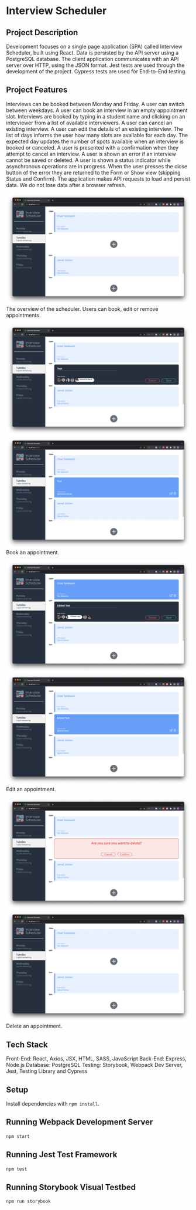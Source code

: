 # Interview Scheduler

## Project Description
Development focuses on a single page application (SPA) called Interview Scheduler, built using React.
Data is persisted by the API server using a PostgreSQL database.
The client application communicates with an API server over HTTP, using the JSON format.
Jest tests are used through the development of the project.
Cypress tests are used for End-to-End testing.

## Project Features
Interviews can be booked between Monday and Friday.
A user can switch between weekdays.
A user can book an interview in an empty appointment slot.
Interviews are booked by typing in a student name and clicking on an interviewer from a list of available interviewers.
A user can cancel an existing interview.
A user can edit the details of an existing interview.
The list of days informs the user how many slots are available for each day.
The expected day updates the number of spots available when an interview is booked or canceled.
A user is presented with a confirmation when they attempt to cancel an interview.
A user is shown an error if an interview cannot be saved or deleted.
A user is shown a status indicator while asynchronous operations are in progress.
When the user presses the close button of the error they are returned to the Form or Show view (skipping Status and Confirm).
The application makes API requests to load and persist data. We do not lose data after a browser refresh.

![Daily view](https://github.com/azhen44/Scheduler/blob/master/documents/Main%20Screen.png?raw=true)
The overview of the scheduler. Users can book, edit or remove appointments.

![Book](https://github.com/azhen44/Scheduler/blob/master/documents/Book.png?raw=true)
![Booked](https://github.com/azhen44/Scheduler/blob/master/documents/afterbooked.png?raw=true)
Book an appointment.

![edit](https://github.com/azhen44/Scheduler/blob/master/documents/edit.png?raw=true)
![edit](https://github.com/azhen44/Scheduler/blob/master/documents/afteredit.png?raw=true)
Edit an appointment.

![remove](https://github.com/azhen44/Scheduler/blob/master/documents/remove.png?raw=true)
![removed](https://github.com/azhen44/Scheduler/blob/master/documents/afterremove.png?raw=true)
Delete an appointment.

## Tech Stack
Front-End: React, Axios, JSX, HTML, SASS, JavaScript
Back-End: Express, Node.js
Database: PostgreSQL 
Testing: Storybook, Webpack Dev Server, Jest, Testing Library and Cypress

## Setup

Install dependencies with `npm install`.

## Running Webpack Development Server

```sh
npm start
```

## Running Jest Test Framework

```sh
npm test
```

## Running Storybook Visual Testbed

```sh
npm run storybook
```
